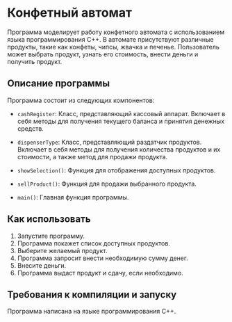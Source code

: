 Конфетный автомат
=================

Программа моделирует работу конфетного автомата с использованием языка программирования C++. В автомате присутствуют различные продукты, такие как конфеты, чипсы, жвачка и печенье. Пользователь может выбрать продукт, узнать его стоимость, внести деньги и получить продукт.

## Описание программы

Программа состоит из следующих компонентов:

- `cashRegister`: Класс, представляющий кассовый аппарат. Включает в себя методы для получения текущего баланса и принятия денежных средств.

- `dispenserType`: Класс, представляющий раздатчик продуктов. Включает в себя методы для получения количества продуктов и их стоимости, а также метод для продажи продукта.

- `showSelection()`: Функция для отображения доступных продуктов.

- `sellProduct()`: Функция для продажи выбранного продукта.

- `main()`: Главная функция программы.

## Как использовать

1. Запустите программу.
2. Программа покажет список доступных продуктов.
3. Выберите желаемый продукт.
4. Программа запросит внести необходимую сумму денег.
5. Внесите деньги.
6. Программа выдаст продукт и сдачу, если необходимо.

## Требования к компиляции и запуску

Программа написана на языке программирования C++.

